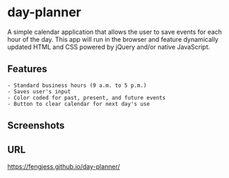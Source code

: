 # day-planner

A simple calendar application that allows the user to save events for each hour of the day. This app will run in the browser and feature dynamically updated HTML and CSS powered by jQuery and/or native JavaScript.

## Features
    
    - Standard business hours (9 a.m. to 5 p.m.)
    - Saves user's input
    - Color coded for past, present, and future events
    - Button to clear calendar for next day's use

## Screenshots

## URL

https://fengjess.github.io/day-planner/
